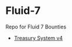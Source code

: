 # Fluid-7
Repo for Fluid 7 Bounties
- [Treasury System v4](https://treasuryguild.github.io/treasury-system-v4/)

